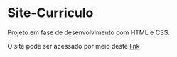 # Site-Curriculo

Projeto em fase de desenvolvimento com HTML e CSS.

O site pode ser acessado por meio deste [link](https://brunafcataldo.github.io/Curriculo/)




